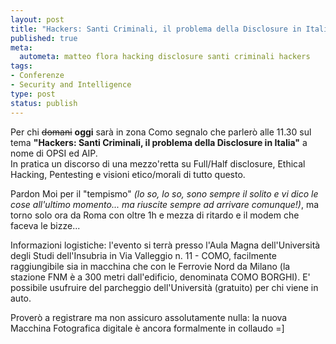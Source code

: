 ```yaml
--- 
layout: post
title: "Hackers: Santi Criminali, il problema della Disclosure in Italia"
published: true
meta: 
  autometa: matteo flora hacking disclosure santi criminali hackers
tags: 
- Conferenze
- Security and Intelligence
type: post
status: publish
---
```

Per chi  <s>domani</s> **oggi** sarà in zona Como segnalo che parlerò alle 11.30 sul tema **"Hackers: Santi Criminali, il problema della Disclosure in Italia"** a nome di OPSI ed AIP.  
In pratica un discorso di una mezzo'retta su Full/Half disclosure, Ethical Hacking, Pentesting e visioni etico/morali di tutto questo.  
  
Pardon Moi per il "tempismo" *(lo so, lo so, sono sempre il solito e vi dico le cose all'ultimo momento... ma riuscite sempre ad arrivare comunque!)*, ma torno solo ora da Roma con oltre 1h e mezza di ritardo e il modem che faceva le bizze...  
  
Informazioni logistiche: l'evento si terrà presso l'Aula Magna dell'Università degli Studi dell'Insubria in Via Valleggio n. 11 - COMO, facilmente raggiungibile sia in macchina che con le Ferrovie Nord da Milano (la stazione FNM è a 300 metri dall'edificio, denominata COMO BORGHI). E' possibile usufruire del parcheggio dell'Università (gratuito) per chi viene in auto.  
  
Proverò a registrare ma non assicuro assolutamente nulla: la nuova Macchina Fotografica digitale è ancora formalmente in collaudo =] 
